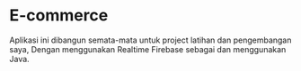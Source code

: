 # E-commerce
Aplikasi ini dibangun semata-mata untuk project latihan dan pengembangan saya, Dengan menggunakan Realtime Firebase sebagai
dan menggunakan Java.
